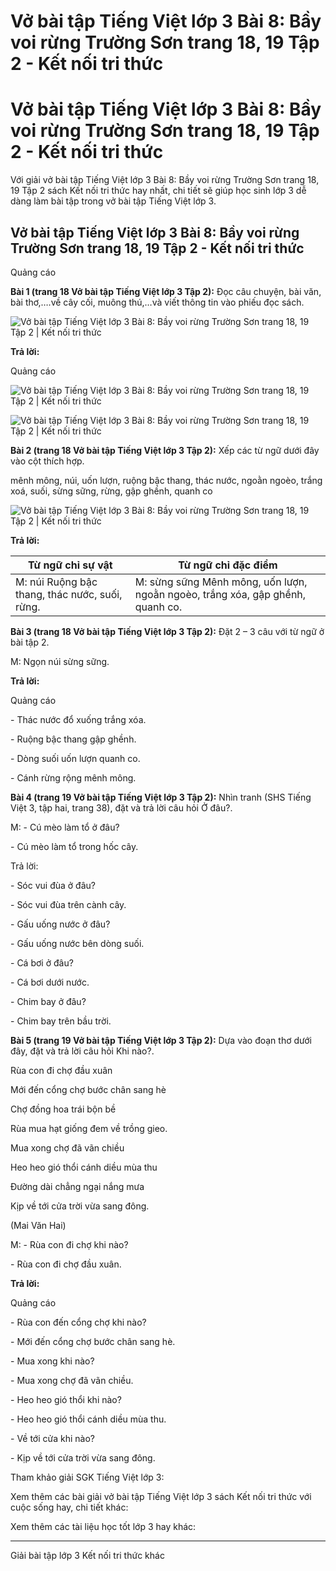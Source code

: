 # Vở bài tập Tiếng Việt lớp 3 Bài 8: Bầy voi rừng Trường Sơn trang 18, 19 Tập 2 - Kết nối tri thức

# Vở bài tập Tiếng Việt lớp 3 Bài 8: Bầy voi rừng Trường Sơn trang 18, 19 Tập 2 - Kết nối tri thức

Với giải vở bài tập Tiếng Việt lớp 3 Bài 8: Bầy voi rừng Trường Sơn trang 18, 19 Tập 2 sách Kết nối tri thức hay nhất, chi tiết sẽ giúp học sinh lớp 3 dễ dàng làm bài tập trong vở bài tập Tiếng Việt lớp 3.

## Vở bài tập Tiếng Việt lớp 3 Bài 8: Bầy voi rừng Trường Sơn trang 18, 19 Tập 2 - Kết nối tri thức

Quảng cáo

**Bài 1 (trang 18 Vở bài tập Tiếng Việt lớp 3 Tập 2):** Đọc câu chuyện, bài văn, bài thơ,….về cây cối, muông thú,…và viết thông tin vào phiếu đọc sách.

![Vở bài tập Tiếng Việt lớp 3 Bài 8: Bầy voi rừng Trường Sơn trang 18, 19 Tập 2 | Kết nối tri thức](https://vietjack.com/vbt-tieng-viet-3-kn/images/bai-8-bay-voi-rung-truong-son-140382.PNG)

**Trả lời:**

Quảng cáo

![Vở bài tập Tiếng Việt lớp 3 Bài 8: Bầy voi rừng Trường Sơn trang 18, 19 Tập 2 | Kết nối tri thức](https://vietjack.com/vbt-tieng-viet-3-kn/images/bai-8-bay-voi-rung-truong-son-140384.PNG)

![Vở bài tập Tiếng Việt lớp 3 Bài 8: Bầy voi rừng Trường Sơn trang 18, 19 Tập 2 | Kết nối tri thức](https://vietjack.com/vbt-tieng-viet-3-kn/images/bai-8-bay-voi-rung-truong-son-140385.PNG)

**Bài 2 (trang 18 Vở bài tập Tiếng Việt lớp 3 Tập 2):** Xếp các từ ngữ dưới đây vào cột thích hợp.

mênh mông, núi, uốn lượn, ruộng bậc thang, thác nước, ngoằn ngoèo, trắng xoá, suối, sừng sững, rừng, gập ghềnh, quanh co

![Vở bài tập Tiếng Việt lớp 3 Bài 8: Bầy voi rừng Trường Sơn trang 18, 19 Tập 2 | Kết nối tri thức](https://vietjack.com/vbt-tieng-viet-3-kn/images/bai-8-bay-voi-rung-truong-son-140363.PNG)

**Trả lời:**

**Từ ngữ chỉ sự vật** | **Từ ngữ chỉ đặc điểm**  
---|---  
M: núi Ruộng bậc thang, thác nước, suối, rừng. |  M: sừng sững Mênh mông, uốn lượn, ngoằn ngoèo, trắng xóa, gập ghềnh, quanh co.  
  
**Bài 3 (trang 18 Vở bài tập Tiếng Việt lớp 3 Tập 2):** Đặt 2 – 3 câu với từ ngữ ở bài tập 2.

M: Ngọn núi sừng sững.

**Trả lời:**

Quảng cáo

\- Thác nước đổ xuống trắng xóa.

\- Ruộng bậc thang gập ghềnh.

\- Dòng suối uốn lượn quanh co.

\- Cánh rừng rộng mênh mông.

**Bài 4 (trang 19 Vở bài tập Tiếng Việt lớp 3 Tập 2):** Nhìn tranh (SHS Tiếng Việt 3, tập hai, trang 38), đặt và trả lời câu hỏi Ở đâu?.

M: - Cú mèo làm tổ ở đâu?

\- Cú mèo làm tổ trong hốc cây.

Trả lời:

\- Sóc vui đùa ở đâu?

\- Sóc vui đùa trên cành cây.

\- Gấu uống nước ở đâu?

\- Gấu uống nước bên dòng suối.

\- Cá bơi ở đâu?

\- Cá bơi dưới nước.

\- Chim bay ở đâu?

\- Chim bay trên bầu trời.

**Bài 5 (trang 19 Vở bài tập Tiếng Việt lớp 3 Tập 2):** Dựa vào đoạn thơ dưới đây, đặt và trả lời câu hỏi Khi nào?.

Rùa con đi chợ đầu xuân

Mới đến cổng chợ bước chân sang hè

Chợ đồng hoa trái bộn bề

Rùa mua hạt giống đem về trồng gieo.

Mua xong chợ đã vãn chiều

Heo heo gió thổi cánh diều mùa thu

Đường dài chẳng ngại nắng mưa

Kịp về tới cửa trời vừa sang đông.

(Mai Văn Hai)

M: - Rùa con đi chợ khi nào?

\- Rùa con đi chợ đầu xuân.

**Trả lời:**

Quảng cáo

\- Rùa con đến cổng chợ khi nào?

\- Mới đến cổng chợ bước chân sang hè.

\- Mua xong khi nào?

\- Mua xong chợ đã vãn chiều.

\- Heo heo gió thổi khi nào?

\- Heo heo gió thổi cánh diều mùa thu.

\- Về tới cửa khi nào?

\- Kịp về tới cửa trời vừa sang đông.

Tham khảo giải SGK Tiếng Việt lớp 3:

Xem thêm các bài giải vở bài tập Tiếng Việt lớp 3 sách Kết nối tri thức với cuộc sống hay, chi tiết khác:

Xem thêm các tài liệu học tốt lớp 3 hay khác:

* * *

Giải bài tập lớp 3 Kết nối tri thức khác
